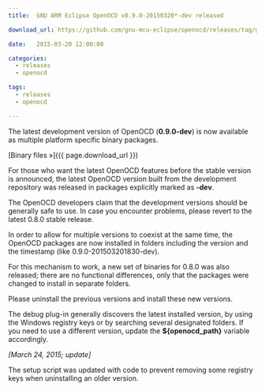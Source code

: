 ```yaml
---
title:  GNU ARM Eclipse OpenOCD v0.9.0-20150320*-dev released

download_url: https://github.com/gnu-mcu-eclipse/openocd/releases/tag/gae-0.9.0-20150320

date:   2015-03-20 12:00:00

categories:
  - releases
  - openocd

tags:
  - releases
  - openocd

---
```


The latest development version of OpenOCD (**0.9.0-dev**) is now available as multiple platform specific binary packages.

[Binary files »]({{ page.download_url }})

For those who want the latest OpenOCD features before the stable version is announced, the latest OpenOCD version built from the development repository was released in packages explicitly marked as **-dev**.

The OpenOCD developers claim that the development versions should be generally safe to use. In case you encounter problems, please revert to the latest 0.8.0 stable release.

In order to allow for multiple versions to coexist at the same time, the OpenOCD packages are now installed in folders including the version and the timestamp (like 0.9.0-201503201830-dev).

For this mechanism to work, a new set of binaries for 0.8.0 was also released; there are no functional differences, only that the packages were changed to install in separate folders.

Please uninstall the previous versions and install these new versions.

The debug plug-in generally discovers the latest installed version, by using the Windows registry keys or by searching several designated folders. If you need to use a different version, update the **${openocd_path}** variable accordingly.

_[March 24, 2015; update]_

The setup script was updated with code to prevent removing some registry keys when uninstalling an older version.
